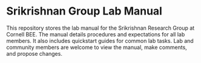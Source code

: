 # Srikrishnan Group Lab Manual
This repository stores the lab manual for the Srikrishnan Research Group at Cornell BEE. The manual details procedures and expectations for all lab members. It also includes quickstart guides for common lab tasks. Lab and community members are welcome to view the manual, make comments, and propose changes.
